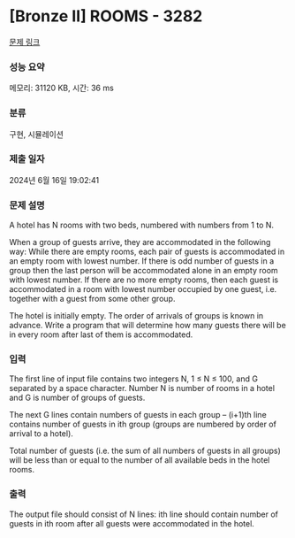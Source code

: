 # [Bronze II] ROOMS - 3282 

[문제 링크](https://www.acmicpc.net/problem/3282) 

### 성능 요약

메모리: 31120 KB, 시간: 36 ms

### 분류

구현, 시뮬레이션

### 제출 일자

2024년 6월 16일 19:02:41

### 문제 설명

<p>A hotel has N rooms with two beds, numbered with numbers from 1 to N.</p>

<p>When a group of guests arrive, they are accommodated in the following way: While there are empty rooms, each pair of guests is accommodated in an empty room with lowest number. If there is odd number of guests in a group then the last person will be accommodated alone in an empty room with lowest number. If there are no more empty rooms, then each guest is accommodated in a room with lowest number occupied by one guest, i.e. together with a guest from some other group.</p>

<p>The hotel is initially empty. The order of arrivals of groups is known in advance. Write a program that will determine how many guests there will be in every room after last of them is accommodated.</p>

### 입력 

 <p>The first line of input file contains two integers N, 1 ≤ N ≤ 100, and G separated by a space character. Number N is number of rooms in a hotel and G is number of groups of guests.</p>

<p>The next G lines contain numbers of guests in each group – (i+1)th line contains number of guests in ith group (groups are numbered by order of arrival to a hotel).</p>

<p>Total number of guests (i.e. the sum of all numbers of guests in all groups) will be less than or equal to the number of all available beds in the hotel rooms.</p>

### 출력 

 <p>The output file should consist of N lines: ith line should contain number of guests in ith room after all guests were accommodated in the hotel.</p>

